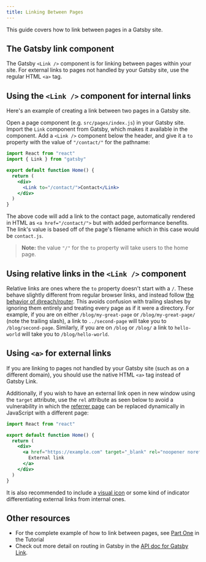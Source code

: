 ```yaml
---
title: Linking Between Pages
---
```


This guide covers how to link between pages in a Gatsby site.

## The Gatsby link component

The Gatsby `<Link />` component is for linking between pages within your site. For external links to pages not handled by your Gatsby site, use the regular HTML `<a>` tag.

## Using the `<Link />` component for internal links

Here's an example of creating a link between two pages in a Gatsby site.

Open a page component (e.g. `src/pages/index.js`) in your Gatsby site. Import the `Link` component from Gatsby, which makes it available in the component. Add a `<Link />` component below the header, and give it a `to` property with the value of `"/contact/"` for the pathname:

```jsx
import React from "react"
import { Link } from "gatsby"

export default function Home() {
  return (
    <div>
      <Link to="/contact/">Contact</Link>
    </div>
  )
}
```

The above code will add a link to the contact page, automatically rendered in HTML as `<a href="/contact/">` but with added performance benefits. The link's value is based off of the page's filename which in this case would be `contact.js`.

> **Note:** the value `"/"` for the `to` property will take users to the home page.

## Using relative links in the `<Link />` component

Relative links are ones where the `to` property doesn't start with a `/`. These behave slightly different from regular browser links, and instead follow [the behavior of @reach/router](https://reach.tech/router/nesting). This avoids confusion with trailing slashes by ignoring them entirely and treating every page as if it were a directory. For example, if you are on either `/blog/my-great-page` or `/blog/my-great-page/` (note the trailing slash), a link to `../second-page` will take you to `/blog/second-page`. Similarly, if you are on `/blog` or `/blog/` a link to `hello-world` will take you to `/blog/hello-world`.

## Using `<a>` for external links

If you are linking to pages not handled by your Gatsby site (such as on a different domain), you should use the native HTML `<a>` tag instead of Gatsby Link.

Additionally, if you wish to have an external link open in new window using the `target` attribute, use the `rel` attribute as seen below to avoid a vulnerability in which the [referrer page](https://developer.mozilla.org/en-US/docs/Web/Security/Referer_header:_privacy_and_security_concerns) can be replaced dynamically in JavaScript with a different page:

```jsx
import React from "react"

export default function Home() {
  return (
    <div>
      <a href="https://example.com" target="_blank" rel="noopener noreferrer">
        External link
      </a>
    </div>
  )
}
```

It is also recommended to include a [visual icon](https://thenounproject.com/term/new-window/2864/) or some kind of indicator differentiating external links from internal ones.

## Other resources

- For the complete example of how to link between pages, see [Part One](/tutorial/part-one/#linking-between-pages/) in the Tutorial
- Check out more detail on routing in Gatsby in the [API doc for Gatsby Link](/docs/gatsby-link/).
